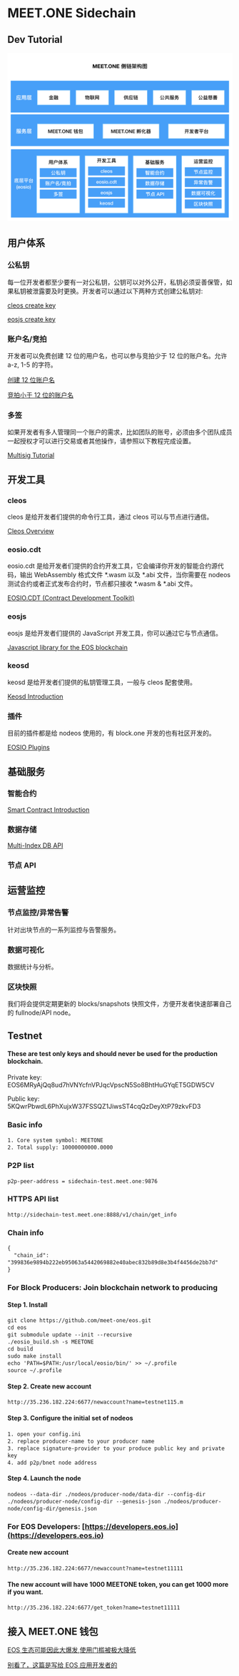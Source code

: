 # MEET.ONE Sidechain 

## Dev Tutorial

![image](MEET.ONE-Sidechain.001.jpeg)

## 用户体系

### 公私钥

每一位开发者都至少要有一对公私钥，公钥可以对外公开，私钥必须妥善保管，如果私钥被泄露要及时更换。开发者可以通过以下两种方式创建公私钥对:

[cleos create key](https://developers.eos.io/eosio-cleos/reference#cleos-create-key)

[eosjs create key](https://github.com/EOSIO/eosjs-ecc#randomkey)

### 账户名/竞拍

开发者可以免费创建 12 位的用户名，也可以参与竞拍少于 12 位的账户名。允许 a-z, 1-5 的字符。

[创建 12 位账户名](https://developers.eos.io/eosio-cleos/reference#cleos-create-account)

[竞拍小于 12 位的账户名](https://developers.eos.io/eosio-cleos/reference#cleos-system-bidname)

### 多签

如果开发者有多人管理同一个账户的需求，比如团队的账号，必须由多个团队成员一起授权才可以进行交易或者其他操作，请参照以下教程完成设置。

[Multisig Tutorial](https://steemit.com/eos/@genereos/eos-multisig-tutorial)


## 开发工具

### cleos 

cleos 是给开发者们提供的命令行工具，通过 cleos 可以与节点进行通信。

[Cleos Overview](https://developers.eos.io/eosio-nodeos/docs/cleos-overview)

### eosio.cdt

eosio.cdt 是给开发者们提供的合约开发工具，它会编译你开发的智能合约源代码，输出 WebAssembly 格式文件 *.wasm 以及 *.abi 文件，当你需要在 nodeos 测试合约或者正式发布合约时，节点都只接收 *.wasm & *.abi 文件。

[EOSIO.CDT (Contract Development Toolkit)](https://github.com/EOSIO/eosio.cdt)

### eosjs

eosjs 是给开发者们提供的 JavaScript 开发工具，你可以通过它与节点通信。

[Javascript library for the EOS blockchain](https://github.com/EOSIO/eosjs/tree/v16.0.9)

### keosd

keosd 是给开发者们提供的私钥管理工具，一般与 cleos 配套使用。

[Keosd Introduction](https://developers.eos.io/keosd/docs/)

### 插件

目前的插件都是给 nodeos 使用的，有 block.one 开发的也有社区开发的。

[EOSIO Plugins](https://developers.eos.io/eosio-nodeos/docs/mongo_db_plugin)


## 基础服务

### 智能合约

[Smart Contract Introduction](https://developers.eos.io/eosio-cpp/docs)

### 数据存储

[Multi-Index DB API](https://developers.eos.io/eosio-cpp/docs/db-api)

### 节点 API

## 运营监控

### 节点监控/异常告警

针对出块节点的一系列监控与告警服务。

### 数据可视化

数据统计与分析。

### 区块快照

我们将会提供定期更新的 blocks/snapshots 快照文件，方便开发者快速部署自己的 fullnode/API node。

## Testnet

#### These are test only keys and should never be used for the production blockchain. 

Private key: EOS6MRyAjQq8ud7hVNYcfnVPJqcVpscN5So8BhtHuGYqET5GDW5CV

Public key: 5KQwrPbwdL6PhXujxW37FSSQZ1JiwsST4cqQzDeyXtP79zkvFD3


### Basic info

```
1. Core system symbol: MEETONE
2. Total supply: 10000000000.0000
```

### P2P list

```
p2p-peer-address = sidechain-test.meet.one:9876
```


### HTTPS API list

```
http://sidechain-test.meet.one:8888/v1/chain/get_info
```

### Chain info

```
{
  "chain_id": "399836e9894b222eb95063a5442069882e40abec832b89d8e3b4f4456de2bb7d"
}
```


### For Block Producers: Join blockchain network to producing


#### Step 1. Install
```
git clone https://github.com/meet-one/eos.git
cd eos
git submodule update --init --recursive
./eosio_build.sh -s MEETONE
cd build
sudo make install
echo 'PATH=$PATH:/usr/local/eosio/bin/' >> ~/.profile
source ~/.profile 
```


#### Step 2. Create new account

```
http://35.236.182.224:6677/newaccount?name=testnet115.m
```


#### Step 3. Configure the initial set of nodeos

```
1. open your config.ini 
2. replace producer-name to your producer name 
3. replace signature-provider to your produce public key and private key
4. add p2p/bnet node address
```

#### Step 4. Launch the node

```
nodeos --data-dir ./nodeos/producer-node/data-dir --config-dir ./nodeos/producer-node/config-dir --genesis-json ./nodeos/producer-node/config-dir/genesis.json
```


### For EOS Developers: [https://developers.eos.io](https://developers.eos.io)

#### Create new account

```
http://35.236.182.224:6677/newaccount?name=testnet11111
```

#### The new account will have 1000 MEETONE token, you can get 1000 more if you want.

```
http://35.236.182.224:6677/get_token?name=testnet11111
```


## 接入 MEET.ONE 钱包

[EOS 生态可能因此大爆发,使用门槛被极大降低](https://mp.weixin.qq.com/s/4m0ZhJP1itlhH3rabYhcAg)

[别看了，这篇是写给 EOS 应用开发者的](https://mp.weixin.qq.com/s/vZhJGP-0grJHLCOsljhZSA)
